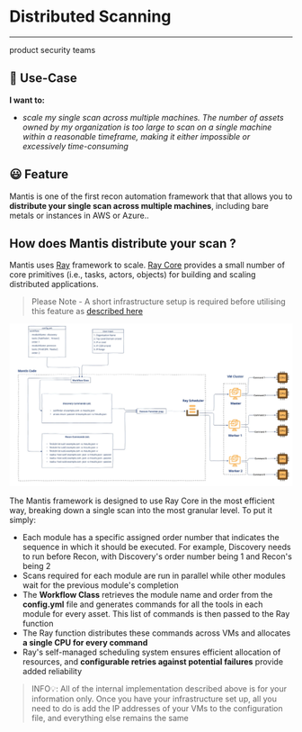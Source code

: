 # Distributed Scanning
---

<product-team>product security teams</product-team>

## 🤔 Use-Case
**I want to:**
- *scale my single scan across multiple machines. The number of assets owned by my organization is too large to scan on a single machine within a reasonable timeframe, making it either impossible or excessively time-consuming*


## 😃 Feature
Mantis is one of the first recon automation framework that that allows you to **distribute your single scan across multiple machines**, including bare metals or instances in AWS or Azure.. 


## How does Mantis distribute your scan ? 

Mantis uses [Ray](https://www.ray.io) framework to scale. [Ray Core](https://docs.ray.io/en/latest/ray-core/walkthrough.html) provides a small number of core primitives (i.e., tasks, actors, objects) for building and scaling distributed applications.   

> Please Note - A short infrastructure setup is required before utilising this feature as [described here](/./installation/installation-multiple.md)

<img src="ray.png" class="img-rounded" alt="Mantis">

The Mantis framework is designed to use Ray Core in the most efficient way, breaking down a single scan into the most granular level. To put it simply:

- Each module has a specific assigned order number that indicates the sequence in which it should be executed. For example, Discovery needs to run before Recon, with Discovery's order number being 1 and Recon's being 2
- Scans required for each module are run in parallel while other modules wait for the previous module's completion
- The **Workflow Class** retrieves the module name and order from the **config.yml** file and generates commands for all the tools in each module for every asset. This list of commands is then passed to the Ray function
- The Ray function distributes these commands across VMs and allocates **a single CPU for every command**
- Ray's self-managed scheduling system ensures efficient allocation of resources, and **configurable retries against potential failures** provide added reliability

> INFO💡: All of the internal implementation described above is for your information only. Once you have your infrastructure set up, all you need to do is add the IP addresses of your VMs to the configuration file, and everything else remains the same

